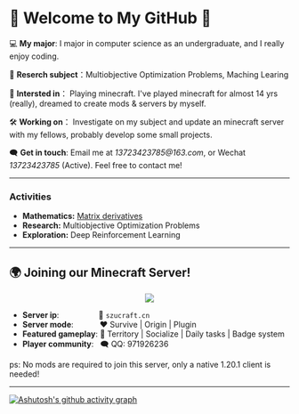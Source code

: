 
# 🧱 Welcome to My GitHub 🧱 #

💻 **My major**: I major in computer science as an undergraduate, and I really enjoy coding.

🔬 **Reserch subject**：Multiobjective Optimization Problems, Maching Learing

📸 **Intersted in**： Playing minecraft. I've played minecraft for almost 14 yrs (really), dreamed to create mods & servers by myself.

🛠️ **Working on**： Investigate on my subject and update an minecraft server with my fellows, probably develop some small projects.

🗨️ **Get in touch**: Email me at _13723423785@163.com_, or Wechat _13723423785_ (Active). Feel free to contact me!

---

### Activities ###

- **Mathematics:** [Matrix derivatives](MyNotes/Mathematics/MatrixCalculation/Readme.md)
- **Research:** Multiobjective Optimization Problems
- **Exploration:** Deep Reinforcement Learning

---

## 🌍 Joining our Minecraft Server!

<div align="center"> <img src="https://i.imgur.com/u3bK5Sy.png" border="0"> </div>

- **Server ip**:&nbsp; &nbsp; &nbsp; &nbsp; &nbsp; &nbsp; &nbsp; &nbsp; &nbsp; 🔗 `szucraft.cn`
- **Server mode**: &nbsp; &nbsp; &nbsp; &nbsp; &nbsp; &nbsp;❤️ Survive | Origin | Plugin 
- **Featured gameplay**: 🌱 Territory | Socialize | Daily tasks | Badge system
- **Player community**: &nbsp; 🗨️ QQ: 971926236
  
ps: No mods are required to join this server, only a native 1.20.1 client is needed!

---

[![Ashutosh's github activity graph](https://github-readme-activity-graph.vercel.app/graph?username=FMonitor&theme=xcode)](https://github.com/ashutosh00710/github-readme-activity-graph)
